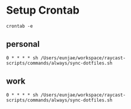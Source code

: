 # Setup Crontab

`crontab -e`

## personal

```
0 * * * * sh /Users/eunjae/workspace/raycast-scripts/commands/always/sync-dotfiles.sh
```

## work

```
0 * * * * sh /Users/eunjae/workspace/raycast-scripts/commands/always/sync-dotfiles.sh
```
